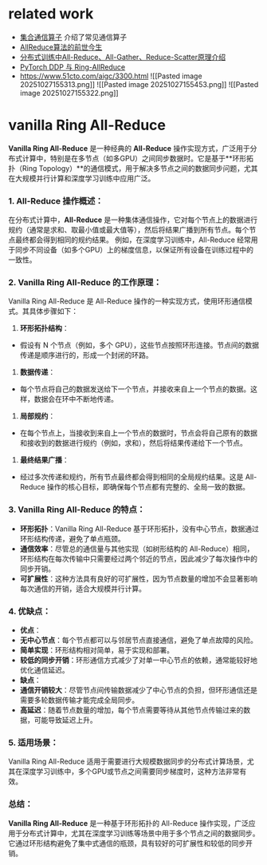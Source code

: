 # related work
*  [集合通信算子](https://www.hiascend.com/document/detail/zh/CANNCommunityEdition/83RC1alpha003/hccl/hcclug/hcclug_000004.html ) 介绍了常见通信算子
* [AllReduce算法的前世今生](https://zhuanlan.zhihu.com/p/79030485)
* [分布式训练中All-Reduce、All-Gather、Reduce-Scatter原理介绍](https://zhuanlan.zhihu.com/p/17201336684  )
* [PyTorch DDP 与 Ring-AllReduce](https://cloud.tencent.com/developer/article/2306663 )
* https://www.51cto.com/aigc/3300.html
![[Pasted image 20251027155313.png]]
![[Pasted image 20251027155453.png]]
![[Pasted image 20251027155322.png]]
# vanilla Ring All-Reduce
**Vanilla Ring All-Reduce** 是一种经典的 **All-Reduce** 操作实现方式，广泛用于分布式计算中，特别是在多节点（如多GPU）之间同步数据时。它是基于\*\*环形拓扑（Ring Topology）\*\*的通信模式，用于解决多节点之间的数据同步问题，尤其在大规模并行计算和深度学习训练中应用广泛。
### 1. **All-Reduce 操作概述**：
在分布式计算中，**All-Reduce** 是一种集体通信操作，它对每个节点上的数据进行规约（通常是求和、取最小值或最大值等），然后将结果广播到所有节点。每个节点最终都会得到相同的规约结果。
例如，在深度学习训练中，All-Reduce 经常用于同步不同设备（如多个GPU）上的梯度信息，以保证所有设备在训练过程中的一致性。
### 2. **Vanilla Ring All-Reduce 的工作原理**：
Vanilla Ring All-Reduce 是 All-Reduce 操作的一种实现方式，使用环形通信模式。其具体步骤如下：
1. **环形拓扑结构**：
* 假设有 N 个节点（例如，多个 GPU），这些节点按照环形连接。节点间的数据传递是顺序进行的，形成一个封闭的环路。
1. **数据传递**：
* 每个节点将自己的数据发送给下一个节点，并接收来自上一个节点的数据。这样，数据会在环中不断地传递。
1. **局部规约**：
* 在每个节点上，当接收到来自上一个节点的数据时，节点会将自己原有的数据和接收到的数据进行规约（例如，求和），然后将结果传递给下一个节点。
1. **最终结果广播**：
* 经过多次传递和规约，所有节点最终都会得到相同的全局规约结果。这是 All-Reduce 操作的核心目标，即确保每个节点都有完整的、全局一致的数据。
### 3. **Vanilla Ring All-Reduce 的特点**：
* **环形拓扑**：Vanilla Ring All-Reduce 基于环形拓扑，没有中心节点，数据通过环形结构传递，避免了单点瓶颈。
* **通信效率**：尽管总的通信量与其他实现（如树形结构的 All-Reduce）相同，环形结构在每次传输中只需要经过两个邻近的节点，因此减少了每次操作中的同步开销。
* **可扩展性**：这种方法具有良好的可扩展性，因为节点数量的增加不会显著影响每次通信的开销，适合大规模并行计算。
### 4. **优缺点**：
* **优点**：
* **无中心节点**：每个节点都可以与邻居节点直接通信，避免了单点故障的风险。
* **简单实现**：环形结构相对简单，易于实现和部署。
* **较低的同步开销**：环形通信方式减少了对单一中心节点的依赖，通常能较好地优化通信延迟。
* **缺点**：
* **通信开销较大**：尽管节点间传输数据减少了中心节点的负担，但环形通信还是需要多轮数据传输才能完成全局同步。
* **高延迟**：随着节点数量的增加，每个节点需要等待从其他节点传输过来的数据，可能导致延迟上升。
### 5. **适用场景**：
Vanilla Ring All-Reduce 适用于需要进行大规模数据同步的分布式计算场景，尤其在深度学习训练中，多个GPU或节点之间需要同步梯度时，这种方法非常有效。
### 总结：
**Vanilla Ring All-Reduce** 是一种基于环形拓扑的 All-Reduce 操作实现，广泛应用于分布式计算中，尤其在深度学习训练等场景中用于多个节点之间的数据同步。它通过环形结构避免了集中式通信的瓶颈，具有较好的可扩展性和较低的同步开销。
